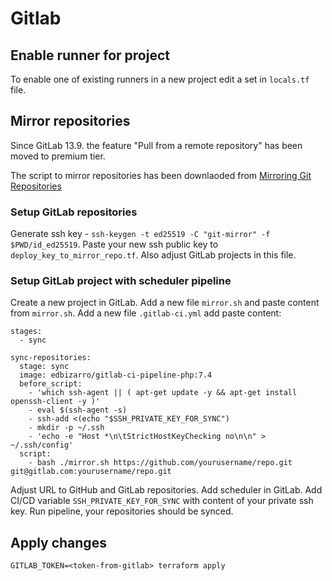 # Gitlab

## Enable runner for project

To enable one of existing runners in a new project edit a set in `locals.tf` file.

## Mirror repositories

Since GitLab 13.9. the feature "Pull from a remote repository" has been moved to premium tier.

The script to mirror repositories has been downlaoded from [Mirroring Git Repositories](https://www.edwardthomson.com/blog/mirroring_git_repositories.html)

### Setup GitLab repositories

Generate ssh key - `ssh-keygen -t ed25519 -C "git-mirror" -f $PWD/id_ed25519`.
Paste your new ssh public key to `deploy_key_to_mirror_repo.tf`.
Also adjust GitLab projects in this file.

### Setup GitLab project with scheduler pipeline

Create a new project in GitLab.
Add a new file `mirror.sh` and paste content from `mirror.sh`.
Add a new file `.gitlab-ci.yml` add paste content:

```
stages:
  - sync

sync-repositories:
  stage: sync
  image: edbizarro/gitlab-ci-pipeline-php:7.4
  before_script:
    - 'which ssh-agent || ( apt-get update -y && apt-get install openssh-client -y )'
    - eval $(ssh-agent -s)
    - ssh-add <(echo "$SSH_PRIVATE_KEY_FOR_SYNC")
    - mkdir -p ~/.ssh
    - 'echo -e "Host *\n\tStrictHostKeyChecking no\n\n" > ~/.ssh/config'
  script:
    - bash ./mirror.sh https://github.com/yourusername/repo.git git@gitlab.com:yourusername/repo.git

```

Adjust URL to GitHub and GitLab repositories.
Add scheduler in GitLab.
Add CI/CD variable `SSH_PRIVATE_KEY_FOR_SYNC` with content of your private ssh key.
Run pipeline, your repositories should be synced.


## Apply changes

`GITLAB_TOKEN=<token-from-gitlab> terraform apply`
